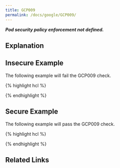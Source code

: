```yaml
---
title: GCP009
permalink: /docs/google/GCP009/
---
```


***Pod security policy enforcement not defined.***

## Explanation





## Insecure Example

The following example will fail the GCP009 check.

{% highlight hcl %}



{% endhighlight %}

## Secure Example

The following example will pass the GCP009 check.

{% highlight hcl %}



{% endhighlight %}

## Related Links


